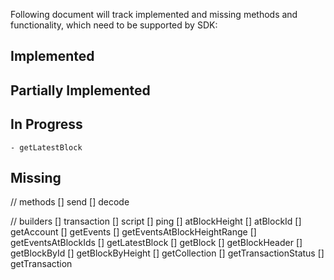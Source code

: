 Following document will track implemented and missing methods and functionality, which need to be supported by SDK:

## Implemented

## Partially Implemented

## In Progress
    - getLatestBlock

## Missing
// methods
[] send
[] decode

// builders
[] transaction
[] script
[] ping
[] atBlockHeight
[] atBlockId
[] getAccount
[] getEvents
[] getEventsAtBlockHeightRange
[] getEventsAtBlockIds
[] getLatestBlock
[] getBlock
[] getBlockHeader
[] getBlockById
[] getBlockByHeight
[] getCollection
[] getTransactionStatus
[] getTransaction